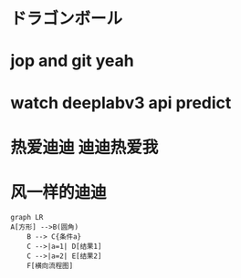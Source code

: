 # ドラゴンボール
# jop and git yeah
# watch deeplabv3 api predict
# 热爱迪迪 迪迪热爱我
# 风一样的迪迪
```mermaid
graph LR
A[方形] -->B(圆角)
    B --> C{条件a}
    C -->|a=1| D[结果1]
    C -->|a=2| E[结果2]
    F[横向流程图]
```
